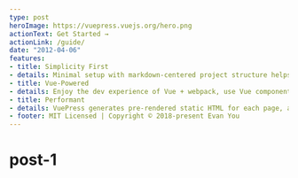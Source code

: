 ```yaml
---
type: post
heroImage: https://vuepress.vuejs.org/hero.png
actionText: Get Started →
actionLink: /guide/
date: "2012-04-06"
features:
- title: Simplicity First
- details: Minimal setup with markdown-centered project structure helps you focus on writing.
- title: Vue-Powered
- details: Enjoy the dev experience of Vue + webpack, use Vue components in markdown, and develop custom themes with Vue.
- title: Performant
- details: VuePress generates pre-rendered static HTML for each page, and runs as an SPA once a page is loaded.
- footer: MIT Licensed | Copyright © 2018-present Evan You
---
```


# post-1
